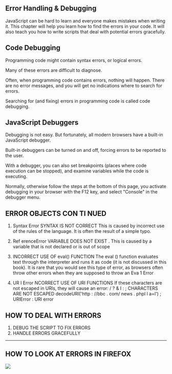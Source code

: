 ## Error Handling & Debugging
JavaScript can be hard to learn and everyone makes
mistakes when writing it. This chapter will help you learn
how to find the errors in your code. It will also teach you how
to write scripts that deal with potential errors gracefully.
## Code Debugging
Programming code might contain syntax errors, or logical errors.

Many of these errors are difficult to diagnose.

Often, when programming code contains errors, nothing will happen. There are no error messages, and you will get no indications where to search for errors.

Searching for (and fixing) errors in programming code is called code debugging.
## JavaScript Debuggers
Debugging is not easy. But fortunately, all modern browsers have a built-in JavaScript debugger.

Built-in debuggers can be turned on and off, forcing errors to be reported to the user.

With a debugger, you can also set breakpoints (places where code execution can be stopped), and examine variables while the code is executing.

Normally, otherwise follow the steps at the bottom of this page, you activate debugging in your browser with the F12 key, and select "Console" in the debugger menu.
## ERROR OBJECTS CON TI NUED
1. Syntax Error
SYNTAX IS NOT CORRECT 
This is caused by incorrect use of the rules of the
language. It is often the result of a simple typo.
2. Ref erenceError
VARIABLE DOES NOT EXIST
. This is caused by a variable that is not declared or is
out of scope
3. INCORRECT USE OF eval() FUNCTION
The eval () function evaluates text through the
interpreter and runs it as code (it is not discussed
in this book). It is rare that you would see this type
of error, as browsers often throw other errors when
they are supposed to throw an Eva 1 Error

4. UR I Error
NCORRECT USE OF URI FUNCTIONS
If these characters are not escaped in URls, they will
cause an error: / ? & I : ;
CHARACTERS ARE NOT ESCAPED
decodeURI('http : //bbc . com/ news . phpl l a=l') ;
URlError : URI error
## HOW TO DEAL WITH ERRORS
1. DEBUG THE SCRIPT TO FIX ERRORS
2. HANDLE ERRORS GRACEFULLY


--------------------------------------------------------------------------------------------------
## HOW TO LOOK AT ERRORS IN FIREFOX
![](https://i2.wp.com/wordpress.org/support/files/2020/07/firefox-webconsole.png?resize=1024%2C607&ssl=1)